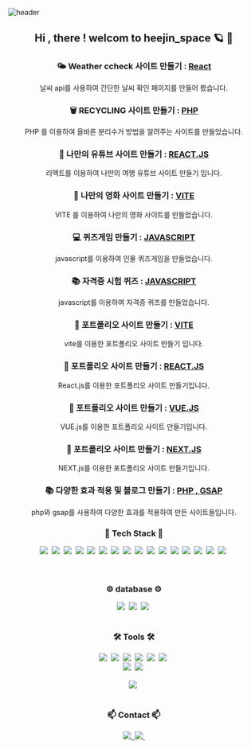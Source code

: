
![header](https://capsule-render.vercel.app/api?type=waving&color=timeGradient&text=Welcome%20to%20HEEJIN's%20GitHub%20👋&animation=twinkling&fontSize=35&fontAlignY=40&fontAlign=70&height=250)

<div align="center">
  
## Hi , there ! welcom to heejin_space 🪐 🤙

### 🌤️ Weather ccheck 사이트 만들기 : [React](https://github.com/hee0318/pr_weather-app)
날씨 api를 사용하여 간단한 날씨 확인 페이지를 만들어 봤습니다.

### 🗑 RECYCLING 사이트 만들기 : [PHP](https://github.com/hee031812/recycle-project)
PHP 를 이용하여 올바른 분리수거 방법을 알려주는 사이트를 만들었습니다.

### 🥰 나만의 유튜브 사이트 만들기 : [REACT.JS](https://github.com/hee031812/youtube-project)
리액트를 이용하여 나만의 여행 유튜브 사이트 만들기 입니다.

### 🤗 나만의 영화 사이트 만들기 : [VITE](https://github.com/hee031812/movie-project)
VITE 를 이용하여 나만의 영화 사이트를 만들었습니다.

### 💻 퀴즈게임 만들기 : [JAVASCRIPT](https://github.com/hee031812/uquiz)
javascript를 이용하여 인물 퀴즈게임을 만들었습니다.

### 📚 자격증 시험 퀴즈 : [JAVASCRIPT](https://github.com/hee031812/javascript.quiz)
javascript를 이용하여 자격증 퀴즈를 만들었습니다.

### 🦕 포트폴리오 사이트 만들기 : [VITE](https://github.com/hee031812/vite-project.git)
vite를 이용한 포트폴리오 사이트 만들기 입니다.

### 🐑 포트폴리오 사이트 만들기 : [REACT.JS](https://github.com/hee031812/react-project.git)
React.js를 이용한 포트폴리오 사이트 만들기입니다.

### 🐪 포트폴리오 사이트 만들기 : [VUE.JS](https://github.com/hee031812/vue-project.git)
VUE.js를 이용한 포트폴리오 사이트 만들기입니다.

### 🐒 포트폴리오 사이트 만들기 : [NEXT.JS](https://github.com/hee031812/next-project.git)
NEXT.js를 이용한 포트폴리오 사이트 만들기입니다.

### 📚 다양한 효과 적용 및 블로그 만들기 : [PHP , GSAP](http://hee031812.dothome.co.kr/)
php와 gsap를 사용하여 다양한 효과를 적용하여 만든 사이트들입니다.
</div>


<!--타이틀 부분-->

<!--내용 부분-->
<h3 align="center">🔧 Tech Stack 🔧 </h3>
<div align="center">
  <img src="https://img.shields.io/badge/react-20232a.svg?style=for-the-badge&logo=react&logoColor=61DAFB" />&nbsp
  <img src="https://img.shields.io/badge/javascript-F7DF1E.svg?style=for-the-badge&logo=javascript&logoColor=20232a" />&nbsp
  <img src="https://img.shields.io/badge/html5-E34F26.svg?style=for-the-badge&logo=html5&logoColor=white" />&nbsp
  <img src="https://img.shields.io/badge/CSS-239120?&style=for-the-badge&logo=css3&logoColor=white" />&nbsp
  <img src="https://img.shields.io/badge/Node.js-43853D?style=for-the-badge&logo=node.js&logoColor=white" />&nbsp
  <img src="https://img.shields.io/badge/TypeScript-007ACC?style=for-the-badge&logo=typescript&logoColor=white" />&nbsp
  <img src="https://img.shields.io/badge/PHP-777BB4?style=for-the-badge&logo=php&logoColor=white" />&nbsp
  <img src="https://img.shields.io/badge/Vue.js-35495E?style=for-the-badge&logo=vue.js&logoColor=4FC08D" />&nbsp
  <img src="https://img.shields.io/badge/Bootstrap-563D7C?style=for-the-badge&logo=bootstrap&logoColor=white" />&nbsp
  <img src="https://img.shields.io/badge/Redux-593D88?style=for-the-badge&logo=redux&logoColor=white" />&nbsp
  <img src="https://img.shields.io/badge/jQuery-0769AD?style=for-the-badge&logo=jquery&logoColor=white" />&nbsp
  <img src="https://img.shields.io/badge/Netlify-00C7B7?style=for-the-badge&logo=netlify&logoColor=white" />&nbsp
  <img src="https://img.shields.io/badge/Heroku-430098?style=for-the-badge&logo=heroku&logoColor=white" />&nbsp
  <img src="https://img.shields.io/badge/Next.js-000?logo=nextdotjs&logoColor=fff&style=for-the-badge" />&nbsp
  <img src="https://img.shields.io/badge/Next.js-000?logo=nextdotjs&logoColor=fff&style=for-the-badge" />&nbsp
  <img src="https://img.shields.io/badge/Vercel-000000?style=for-the-badge&logo=vercel&logoColor=white" />&nbsp
</div>

<br>

<br>

<h3 align="center">⚙️ database ⚙️ </h3>
<div align="center">
  <img src="https://img.shields.io/badge/Firebase-039BE5?style=for-the-badge&logo=Firebase&logoColor=white" />&nbsp
  <img src="https://img.shields.io/badge/Supabase-181818?style=for-the-badge&logo=supabase&logoColor=white" />&nbsp
  <img src="https://img.shields.io/badge/MongoDB-4EA94B?style=for-the-badge&logo=mongodb&logoColor=white" />&nbsp

  
</div>
 
</div>

<br>

<h3 align="center">🛠 Tools 🛠</h3>
<div align="center">
  <img src="https://img.shields.io/badge/git-F05033.svg?style=for-the-badge&logo=git&logoColor=white" />&nbsp
  <img src="https://img.shields.io/badge/github-181717.svg?style=for-the-badge&logo=github&logoColor=white" />&nbsp
  <img src="https://img.shields.io/badge/Notion-F3F3F3.svg?style=for-the-badge&logo=notion&logoColor=black" />&nbsp
  <img src="https://img.shields.io/badge/Slack-4A154B?style=for-the-badge&logo=slack&logoColor=white" />&nbsp
    <img src="https://img.shields.io/badge/Discord-7289DA?style=for-the-badge&logo=discord&logoColor=white" />&nbsp
    <img src="https://img.shields.io/badge/Zoom-2D8CFF?style=for-the-badge&logo=zoom&logoColor=white" />&nbsp

</div>

<div align="center">
  <img src="https://img.shields.io/badge/adobe%20photoshop-08253c.svg?style=for-the-badge&logo=adobe%20photoshop&logoColor=37abff" />&nbsp
  <img src="https://img.shields.io/badge/figma-F24E1E.svg?style=for-the-badge&logo=figma&logoColor=white" />&nbsp
</div>

<br>

<div align="center">
  <img src="https://img.shields.io/badge/VSCode-2C2C32.svg?style=for-the-badge&logo=visual-studio-code&logoColor=22ABF3" />&nbsp
</div>

<br>

<h3 align="center">📫 Contact 📫</h3>
<div align="center">
  <a href="https://velog.io/@oka1313">
    <img src="https://img.shields.io/badge/Velog-1EBC8F?style=for-the-badge&logo=velog&logoColor=white" />&nbsp
  </a>
  <a href="mailto:oka1313@gmail.com">
    <img
      src="https://img.shields.io/badge/hee031812@gmail.com-D14836?style=for-the-badge&logo=gmail&logoColor=white"/>&nbsp
  </a>
</div>
